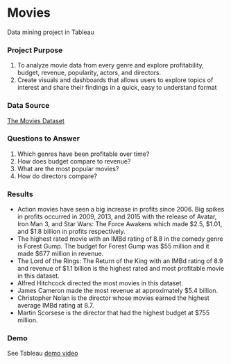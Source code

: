 # Movies
Data mining project in Tableau

### Project Purpose
1. To analyze movie data from every genre and explore profitability, budget, revenue, popularity, actors, and directors.
2. Create visuals and dashboards that allows users to explore topics of interest and share their findings in a quick, easy to understand format

### Data Source
[The Movies Dataset](https://www.kaggle.com/datasets/rounakbanik/the-movies-dataset)

### Questions to Answer
1. Which genres have been profitable over time?
2. How does budget compare to revenue?
3. What are the most popular movies?
4. How do directors compare?
   
### Results
* Action movies have seen a big increase in profits since 2006. Big spikes in profits occurred in 2009, 2013, and 2015 with the release of Avatar, Iron Man 3, and Star Wars: The Force Awakens which made $2.5, $1.01, and $1.8 billion in profits respectively.
* The highest rated movie with an IMBd rating of 8.8 in the comedy genre is Forest Gump. The budget for Forest Gump was $55 million and it made $677 million in revenue.
* The Lord of the Rings: The Return of the King with an IMBd rating of 8.9 and revenue of $1.1 billion is the highest rated and most profitable movie in this dataset.
* Alfred Hitchcock directed the most movies in this dataset.
* James Cameron made the most revenue at approximately $5.4 billion.
* Christopher Nolan is the director whose movies earned the highest average IMBd rating at 8.7.
* Martin Scorsese is the director that had the highest budget at $755 million.

### Demo
See Tableau [demo video](/Tableau_Demo.mp4)

